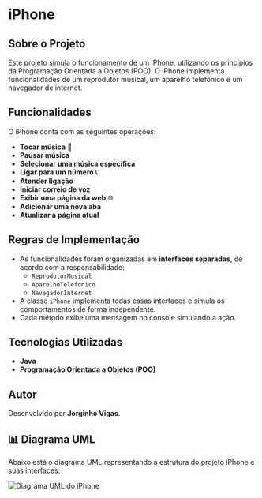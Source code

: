 # iPhone
## Sobre o Projeto
Este projeto simula o funcionamento de um iPhone, utilizando os princípios da Programação Orientada a Objetos (POO). O iPhone implementa funcionalidades de um reprodutor musical, um aparelho telefônico e um navegador de internet.

## Funcionalidades
O iPhone conta com as seguintes operações:

- **Tocar música** 🎵
- **Pausar música**
- **Selecionar uma música específica**
- **Ligar para um número** 📞
- **Atender ligação**
- **Iniciar correio de voz**
- **Exibir uma página da web** 🌐
- **Adicionar uma nova aba**
- **Atualizar a página atual**

## Regras de Implementação
- As funcionalidades foram organizadas em **interfaces separadas**, de acordo com a responsabilidade:
  - `ReprodutorMusical`
  - `AparelhoTelefonico`
  - `NavegadorInternet`
- A classe `iPhone` implementa todas essas interfaces e simula os comportamentos de forma independente.
- Cada método exibe uma mensagem no console simulando a ação.

## Tecnologias Utilizadas
- **Java**
- **Programação Orientada a Objetos (POO)**

## Autor
Desenvolvido por **Jorginho Vigas**.

## 📊 Diagrama UML

Abaixo está o diagrama UML representando a estrutura do projeto iPhone e suas interfaces:

![Diagrama UML do iPhone](diagrama-uml-iphone.png(https://github.com/JorginhoVigas/criacao-iphone-2007/blob/main/src/assets/diagrama-uml-iphone.png?raw=true))
